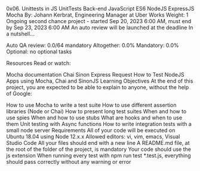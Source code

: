 0x06. Unittests in JS
UnitTests
Back-end
JavaScript
ES6
NodeJS
ExpressJS
Mocha
 By: Johann Kerbrat, Engineering Manager at Uber Works
 Weight: 1
 Ongoing second chance project - started Sep 20, 2023 6:00 AM, must end by Sep 23, 2023 6:00 AM
 An auto review will be launched at the deadline
In a nutshell…

Auto QA review: 0.0/64 mandatory
Altogether:  0.0%
Mandatory: 0.0%
Optional: no optional tasks


Resources
Read or watch:

Mocha documentation
Chai
Sinon
Express
Request
How to Test NodeJS Apps using Mocha, Chai and SinonJS
Learning Objectives
At the end of this project, you are expected to be able to explain to anyone, without the help of Google:

How to use Mocha to write a test suite
How to use different assertion libraries (Node or Chai)
How to present long test suites
When and how to use spies
When and how to use stubs
What are hooks and when to use them
Unit testing with Async functions
How to write integration tests with a small node server
Requirements
All of your code will be executed on Ubuntu 18.04 using Node 12.x.x
Allowed editors: vi, vim, emacs, Visual Studio Code
All your files should end with a new line
A README.md file, at the root of the folder of the project, is mandatory
Your code should use the js extension
When running every test with npm run test *.test.js, everything should pass correctly without any warning or error

